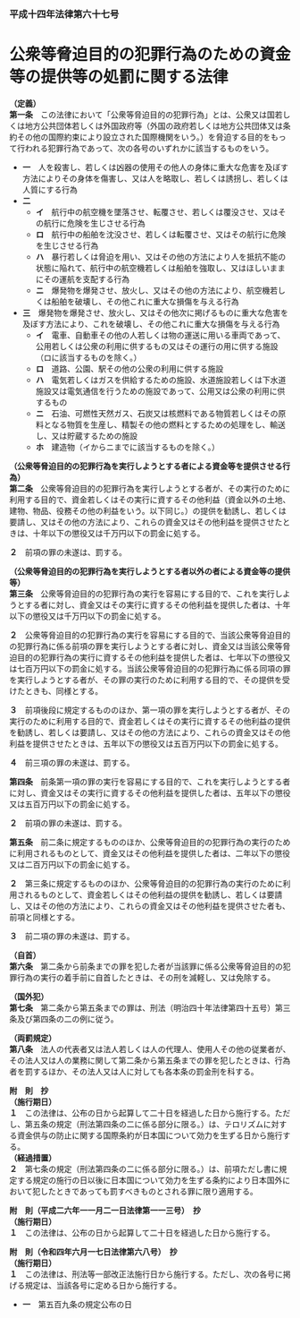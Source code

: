 ### 平成十四年法律第六十七号  
# 公衆等脅迫目的の犯罪行為のための資金等の提供等の処罰に関する法律  
  
**（定義）**  
**第一条**　この法律において「公衆等脅迫目的の犯罪行為」とは、公衆又は国若しくは地方公共団体若しくは外国政府等（外国の政府若しくは地方公共団体又は条約その他の国際約束により設立された国際機関をいう。）を脅迫する目的をもって行われる犯罪行為であって、次の各号のいずれかに該当するものをいう。  
* **一**　人を殺害し、若しくは凶器の使用その他人の身体に重大な危害を及ぼす方法によりその身体を傷害し、又は人を略取し、若しくは誘拐し、若しくは人質にする行為  
* **二**　  
	* **イ**　航行中の航空機を墜落させ、転覆させ、若しくは覆没させ、又はその航行に危険を生じさせる行為  
	* **ロ**　航行中の船舶を沈没させ、若しくは転覆させ、又はその航行に危険を生じさせる行為  
	* **ハ**　暴行若しくは脅迫を用い、又はその他の方法により人を抵抗不能の状態に陥れて、航行中の航空機若しくは船舶を強取し、又はほしいままにその運航を支配する行為  
	* **ニ**　爆発物を爆発させ、放火し、又はその他の方法により、航空機若しくは船舶を破壊し、その他これに重大な損傷を与える行為  
* **三**　爆発物を爆発させ、放火し、又はその他次に掲げるものに重大な危害を及ぼす方法により、これを破壊し、その他これに重大な損傷を与える行為  
	* **イ**　電車、自動車その他の人若しくは物の運送に用いる車両であって、公用若しくは公衆の利用に供するもの又はその運行の用に供する施設（ロに該当するものを除く。）  
	* **ロ**　道路、公園、駅その他の公衆の利用に供する施設  
	* **ハ**　電気若しくはガスを供給するための施設、水道施設若しくは下水道施設又は電気通信を行うための施設であって、公用又は公衆の利用に供するもの  
	* **ニ**　石油、可燃性天然ガス、石炭又は核燃料である物質若しくはその原料となる物質を生産し、精製その他の燃料とするための処理をし、輸送し、又は貯蔵するための施設  
	* **ホ**　建造物（イからニまでに該当するものを除く。）  
  
**（公衆等脅迫目的の犯罪行為を実行しようとする者による資金等を提供させる行為）**  
**第二条**　公衆等脅迫目的の犯罪行為を実行しようとする者が、その実行のために利用する目的で、資金若しくはその実行に資するその他利益（資金以外の土地、建物、物品、役務その他の利益をいう。以下同じ。）の提供を勧誘し、若しくは要請し、又はその他の方法により、これらの資金又はその他利益を提供させたときは、十年以下の懲役又は千万円以下の罰金に処する。  
  
**２**　前項の罪の未遂は、罰する。  
  
**（公衆等脅迫目的の犯罪行為を実行しようとする者以外の者による資金等の提供等）**  
**第三条**　公衆等脅迫目的の犯罪行為の実行を容易にする目的で、これを実行しようとする者に対し、資金又はその実行に資するその他利益を提供した者は、十年以下の懲役又は千万円以下の罰金に処する。  
  
**２**　公衆等脅迫目的の犯罪行為の実行を容易にする目的で、当該公衆等脅迫目的の犯罪行為に係る前項の罪を実行しようとする者に対し、資金又は当該公衆等脅迫目的の犯罪行為の実行に資するその他利益を提供した者は、七年以下の懲役又は七百万円以下の罰金に処する。当該公衆等脅迫目的の犯罪行為に係る同項の罪を実行しようとする者が、その罪の実行のために利用する目的で、その提供を受けたときも、同様とする。  
  
**３**　前項後段に規定するもののほか、第一項の罪を実行しようとする者が、その実行のために利用する目的で、資金若しくはその実行に資するその他利益の提供を勧誘し、若しくは要請し、又はその他の方法により、これらの資金又はその他利益を提供させたときは、五年以下の懲役又は五百万円以下の罰金に処する。  
  
**４**　前三項の罪の未遂は、罰する。  
  
**第四条**　前条第一項の罪の実行を容易にする目的で、これを実行しようとする者に対し、資金又はその実行に資するその他利益を提供した者は、五年以下の懲役又は五百万円以下の罰金に処する。  
  
**２**　前項の罪の未遂は、罰する。  
  
**第五条**　前二条に規定するもののほか、公衆等脅迫目的の犯罪行為の実行のために利用されるものとして、資金又はその他利益を提供した者は、二年以下の懲役又は二百万円以下の罰金に処する。  
  
**２**　第三条に規定するもののほか、公衆等脅迫目的の犯罪行為の実行のために利用されるものとして、資金若しくはその他利益の提供を勧誘し、若しくは要請し、又はその他の方法により、これらの資金又はその他利益を提供させた者も、前項と同様とする。  
  
**３**　前二項の罪の未遂は、罰する。  
  
**（自首）**  
**第六条**　第二条から前条までの罪を犯した者が当該罪に係る公衆等脅迫目的の犯罪行為の実行の着手前に自首したときは、その刑を減軽し、又は免除する。  
  
**（国外犯）**  
**第七条**　第二条から第五条までの罪は、刑法（明治四十年法律第四十五号）第三条及び第四条の二の例に従う。  
  
**（両罰規定）**  
**第八条**　法人の代表者又は法人若しくは人の代理人、使用人その他の従業者が、その法人又は人の業務に関して第二条から第五条までの罪を犯したときは、行為者を罰するほか、その法人又は人に対しても各本条の罰金刑を科する。  
  
**附　則　抄**  
**（施行期日）**  
**１**　この法律は、公布の日から起算して二十日を経過した日から施行する。ただし、第五条の規定（刑法第四条の二に係る部分に限る。）は、テロリズムに対する資金供与の防止に関する国際条約が日本国について効力を生ずる日から施行する。  
**（経過措置）**  
**２**　第七条の規定（刑法第四条の二に係る部分に限る。）は、前項ただし書に規定する規定の施行の日以後に日本国について効力を生ずる条約により日本国外において犯したときであっても罰すべきものとされる罪に限り適用する。  
  
**附　則（平成二六年一一月二一日法律第一一三号）　抄**  
**（施行期日）**  
**１**　この法律は、公布の日から起算して二十日を経過した日から施行する。  
  
**附　則（令和四年六月一七日法律第六八号）　抄**  
**（施行期日）**  
**１**　この法律は、刑法等一部改正法施行日から施行する。ただし、次の各号に掲げる規定は、当該各号に定める日から施行する。  
* **一**　第五百九条の規定公布の日  
  
